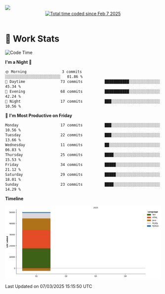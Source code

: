<img src="https://capsule-render.vercel.app/api?type=waving&color=E0D7C8&height=200&section=header&text=Jeong8333&animation=fadeIn&fontColor=6D4930&fontSize=65&fontAlignY=60&stroke=6D4930&strokeWidth=3" />

<div align = center>
<a href="https://wakatime.com/@9207cd9b-e0ca-4b15-bb6a-6ad0a31854f8"><img src="https://wakatime.com/badge/user/9207cd9b-e0ca-4b15-bb6a-6ad0a31854f8.svg" alt="Total time coded since Feb 7 2025" /></a>
</div>
<br>

# 📝 **Work Stats**


<!--START_SECTION:waka-->
![Code Time](http://img.shields.io/badge/Code%20Time-7%20hrs%2058%20mins-blue)

**I'm a Night 🦉** 

```text
🌞 Morning                3 commits           ░░░░░░░░░░░░░░░░░░░░░░░░░   01.86 % 
🌆 Daytime                73 commits          ███████████░░░░░░░░░░░░░░   45.34 % 
🌃 Evening                68 commits          ███████████░░░░░░░░░░░░░░   42.24 % 
🌙 Night                  17 commits          ███░░░░░░░░░░░░░░░░░░░░░░   10.56 % 
```
📅 **I'm Most Productive on Friday** 

```text
Monday                   17 commits          ███░░░░░░░░░░░░░░░░░░░░░░   10.56 % 
Tuesday                  22 commits          ███░░░░░░░░░░░░░░░░░░░░░░   13.66 % 
Wednesday                11 commits          ██░░░░░░░░░░░░░░░░░░░░░░░   06.83 % 
Thursday                 25 commits          ████░░░░░░░░░░░░░░░░░░░░░   15.53 % 
Friday                   34 commits          █████░░░░░░░░░░░░░░░░░░░░   21.12 % 
Saturday                 29 commits          █████░░░░░░░░░░░░░░░░░░░░   18.01 % 
Sunday                   23 commits          ████░░░░░░░░░░░░░░░░░░░░░   14.29 % 
```


**Timeline**

![Lines of Code chart](https://raw.githubusercontent.com/Jeong8333/Jeong8333/main/assets/bar_graph.png)


 Last Updated on 07/03/2025 15:15:50 UTC
<!--END_SECTION:waka-->

